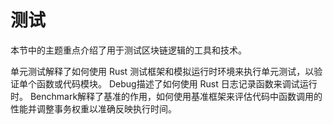 # 测试
本节中的主题重点介绍了用于测试区块链逻辑的工具和技术。

单元测试解释了如何使用 Rust 测试框架和模拟运行时环境来执行单元测试，以验证单个函数或代码模块。
Debug描述了如何使用 Rust 日志记录函数来调试运行时。
Benchmark解释了基准的作用，如何使用基准框架来评估代码中函数调用的性能并调整事务权重以准确反映执行时间。